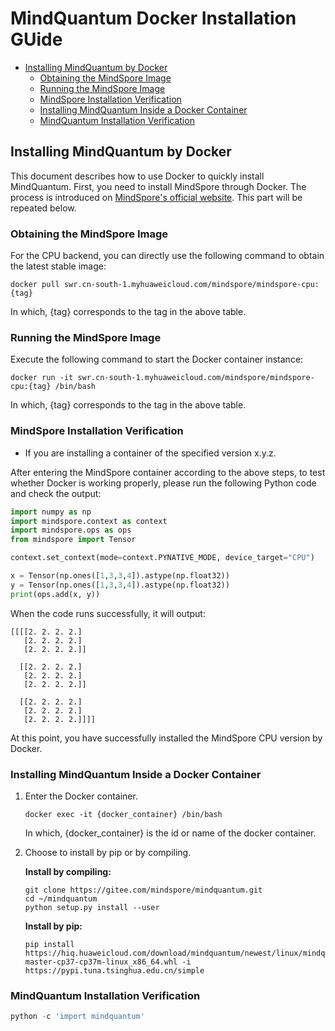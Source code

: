# MindQuantum Docker Installation GUide

<!-- TOC --->

- [Installing MindQuantum by Docker](#installing-mindquantum-by-docker)
    - [Obtaining the MindSpore Image](#obtaining-the-mindSpore-image)
    - [Running the MindSpore Image](#running-the-mindspore-image)
    - [MindSpore Installation Verification](#mindspore-installation-verification)
    - [Installing MindQuantum Inside a Docker Container](#installing-mindquantum-inside-a-docker-container)
    - [MindQuantum Installation Verification](#mindquantum-installation-verification)

<!-- TOC --->

## Installing MindQuantum by Docker

This document describes how to use Docker to quickly install MindQuantum. First, you need to install MindSpore through Docker. The process is introduced on [MindSpore's official website](https://www.mindspore.cn/install/en). This part will be repeated below.

### Obtaining the MindSpore Image

For the CPU backend, you can directly use the following command to obtain the latest stable image:

```shell
docker pull swr.cn-south-1.myhuaweicloud.com/mindspore/mindspore-cpu:{tag}
```

In which, {tag} corresponds to the tag in the above table.

### Running the MindSpore Image

Execute the following command to start the Docker container instance:

```shell
docker run -it swr.cn-south-1.myhuaweicloud.com/mindspore/mindspore-cpu:{tag} /bin/bash
```

In which, {tag} corresponds to the tag in the above table.

### MindSpore Installation Verification

- If you are installing a container of the specified version x.y.z.

After entering the MindSpore container according to the above steps, to test whether Docker is working properly, please run the following Python code and check the output:

```python
import numpy as np
import mindspore.context as context
import mindspore.ops as ops
from mindspore import Tensor

context.set_context(mode=context.PYNATIVE_MODE, device_target="CPU")

x = Tensor(np.ones([1,3,3,4]).astype(np.float32))
y = Tensor(np.ones([1,3,3,4]).astype(np.float32))
print(ops.add(x, y))
```

When the code runs successfully, it will output:

```text
[[[[2. 2. 2. 2.]
   [2. 2. 2. 2.]
   [2. 2. 2. 2.]]

  [[2. 2. 2. 2.]
   [2. 2. 2. 2.]
   [2. 2. 2. 2.]]

  [[2. 2. 2. 2.]
   [2. 2. 2. 2.]
   [2. 2. 2. 2.]]]]
```

At this point, you have successfully installed the MindSpore CPU version by Docker.

### Installing MindQuantum Inside a Docker Container

1. Enter the Docker container.

    ```shell
    docker exec -it {docker_container} /bin/bash
    ```

    In which, {docker_container} is the id or name of the docker container.

2. Choose to install by pip or by compiling.

    **Install by compiling:**

    ```shell
    git clone https://gitee.com/mindspore/mindquantum.git
    cd ~/mindquantum
    python setup.py install --user
    ```

    **Install by pip:**

    ```shell
    pip install https://hiq.huaweicloud.com/download/mindquantum/newest/linux/mindquantum-master-cp37-cp37m-linux_x86_64.whl -i https://pypi.tuna.tsinghua.edu.cn/simple
    ```

### MindQuantum Installation Verification

```python
python -c 'import mindquantum'
```
